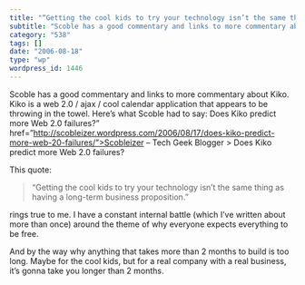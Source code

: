 ```yaml
---
title: "“Getting the cool kids to try your technology isn’t the same thing as having a long-term business proposition.”"
subtitle: "Scoble has a good commentary and links to more commentary about Kiko. Kiko is a web 2.0 / ajax / coo..."
category: "538"
tags: []
date: "2006-08-18"
type: "wp"
wordpress_id: 1446
---
```

Scoble has a good commentary and links to more commentary about Kiko. Kiko is a web 2.0 / ajax / cool calendar application that appears to be throwing in the towel.
Here’s what Scoble had to say: Does Kiko predict more Web 2.0 failures?” href=”http://scobleizer.wordpress.com/2006/08/17/does-kiko-predict-more-web-20-failures/”>Scobleizer – Tech Geek Blogger > Does Kiko predict more Web 2.0 failures?

This quote: 

> “Getting the cool kids to try your technology isn’t the same thing as having a long-term business proposition.”

rings true to me. I have a constant internal battle (which I’ve written about more than once) around the theme of why everyone expects everything to be free. 

And by the way why anything that takes more than 2 months to build is too long. Maybe for the cool kids, but for a real company with a real business, it’s gonna take you longer than 2 months.